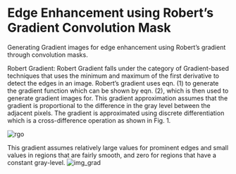 # Edge Enhancement using Robert’s Gradient Convolution Mask
Generating Gradient images for edge enhancement using Robert’s gradient through convolution masks.

Robert Gradient: Robert Gradient falls under the category of Gradient-based techniques that uses the minimum and maximum of the first derivative to detect the edges in an image. Robert’s gradient uses eqn. (1) to generate the gradient function which can be shown by eqn. (2), which is then used to generate gradient images for. This gradient approximation assumes that the gradient is proportional to the difference in the gray level between the adjacent pixels. The gradient is approximated using discrete differentiation which is a cross-difference operation as shown in Fig. 1.


![rgo](https://user-images.githubusercontent.com/32479901/128588625-b0cf0307-9957-47d3-be36-504a4f8c32d3.jpg)


This gradient assumes relatively large values for prominent edges and small values in regions that are fairly smooth, and zero for regions that have a constant gray-level.
![img_grad](https://user-images.githubusercontent.com/32479901/128588631-63b1500e-cfc4-4dba-ab69-3524b04b696c.JPG)
